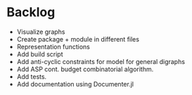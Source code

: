 # Backlog
- Visualize graphs
- Create package + module in different files
- Representation functions
- Add build script
- Add anti-cyclic constraints for model for general digraphs
- Add ASP cont. budget combinatorial algorithm.
- Add tests.
- Add documentation using Documenter.jl
